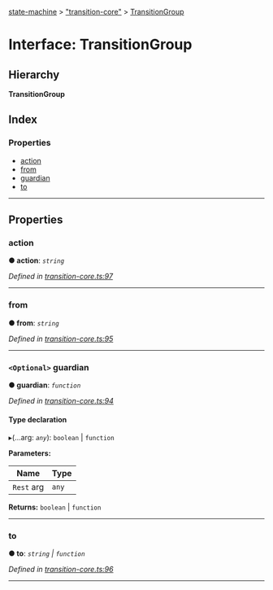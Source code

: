 [state-machine](../README.md) > ["transition-core"](../modules/_transition_core_.md) > [TransitionGroup](../interfaces/_transition_core_.transitiongroup.md)

# Interface: TransitionGroup

## Hierarchy

**TransitionGroup**

## Index

### Properties

* [action](_transition_core_.transitiongroup.md#action)
* [from](_transition_core_.transitiongroup.md#from)
* [guardian](_transition_core_.transitiongroup.md#guardian)
* [to](_transition_core_.transitiongroup.md#to)

---

## Properties

<a id="action"></a>

###  action

**● action**: *`string`*

*Defined in [transition-core.ts:97](https://github.com/TianyiLi/state-machine/blob/6c5a24d/src/transition-core.ts#L97)*

___
<a id="from"></a>

###  from

**● from**: *`string`*

*Defined in [transition-core.ts:95](https://github.com/TianyiLi/state-machine/blob/6c5a24d/src/transition-core.ts#L95)*

___
<a id="guardian"></a>

### `<Optional>` guardian

**● guardian**: *`function`*

*Defined in [transition-core.ts:94](https://github.com/TianyiLi/state-machine/blob/6c5a24d/src/transition-core.ts#L94)*

#### Type declaration
▸(...arg: *`any`*): `boolean` \| `function`

**Parameters:**

| Name | Type |
| ------ | ------ |
| `Rest` arg | `any` |

**Returns:** `boolean` \| `function`

___
<a id="to"></a>

###  to

**● to**: *`string` \| `function`*

*Defined in [transition-core.ts:96](https://github.com/TianyiLi/state-machine/blob/6c5a24d/src/transition-core.ts#L96)*

___

